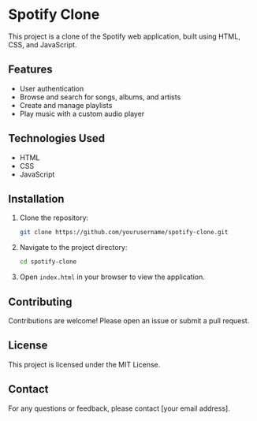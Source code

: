 # Spotify Clone

This project is a clone of the Spotify web application, built using HTML, CSS, and JavaScript.

## Features

- User authentication
- Browse and search for songs, albums, and artists
- Create and manage playlists
- Play music with a custom audio player

## Technologies Used

- HTML
- CSS
- JavaScript

## Installation

1. Clone the repository:
    ```bash
    git clone https://github.com/yourusername/spotify-clone.git
    ```
2. Navigate to the project directory:
    ```bash
    cd spotify-clone
    ```
3. Open `index.html` in your browser to view the application.

## Contributing

Contributions are welcome! Please open an issue or submit a pull request.

## License

This project is licensed under the MIT License.

## Contact

For any questions or feedback, please contact [your email address].
